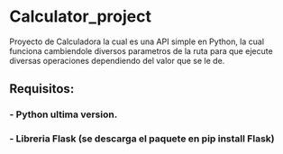 # Calculator_project
Proyecto de Calculadora la cual es una API simple en Python, la cual funciona cambiendole diversos parametros de la ruta para que ejecute diversas operaciones dependiendo del valor que se le de.

## Requisitos:
### - Python ultima version.
### - Libreria Flask (se descarga el paquete en pip install Flask)


